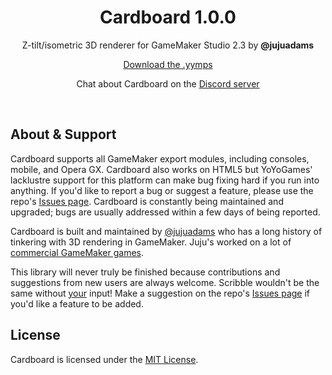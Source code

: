 <h1 align="center">Cardboard 1.0.0</h1>
<p align="center">Z-tilt/isometric 3D renderer for GameMaker Studio 2.3 by <b>@jujuadams</b></p><p align="center">
<a href="https://github.com/JujuAdams/Cardboard/releases/">Download the .yymps</a></p>
<p align="center">Chat about Cardboard on the <a href="https://discord.gg/8krYCqr">Discord server</a></p>

&nbsp;

## About & Support

Cardboard supports all GameMaker export modules, including consoles, mobile, and Opera GX. Cardboard also works on HTML5 but YoYoGames' lacklustre support for this platform can make bug fixing hard if you run into anything. If you'd like to report a bug or suggest a feature, please use the repo's [Issues page](https://github.com/JujuAdams/Cardboard/issues). Cardboard is constantly being maintained and upgraded; bugs are usually addressed within a few days of being reported.

Cardboard is built and maintained by [@jujuadams](https://twitter.com/jujuadams) who has a long history of tinkering with 3D rendering in GameMaker. Juju's worked on a lot of [commercial GameMaker games](http://www.jujuadams.com/).

This library will never truly be finished because contributions and suggestions from new users are always welcome. Scribble wouldn't be the same without [your](https://tenor.com/search/whos-awesome-gifs) input! Make a suggestion on the repo's [Issues page](https://github.com/JujuAdams/Cardboard/issues) if you'd like a feature to be added.

## License

Cardboard  is licensed under the [MIT License](https://github.com/JujuAdams/Cardboard/blob/master/LICENSE).

